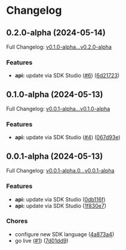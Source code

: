 # Changelog

## 0.2.0-alpha (2024-05-14)

Full Changelog: [v0.1.0-alpha...v0.2.0-alpha](https://github.com/rajatb94/walledai-python/compare/v0.1.0-alpha...v0.2.0-alpha)

### Features

* **api:** update via SDK Studio ([#6](https://github.com/rajatb94/walledai-python/issues/6)) ([6d21723](https://github.com/rajatb94/walledai-python/commit/6d217235ea9616c46c3c2ea3e6bba97ace2b24ad))

## 0.1.0-alpha (2024-05-13)

Full Changelog: [v0.0.1-alpha...v0.1.0-alpha](https://github.com/rajatb94/walledai-python/compare/v0.0.1-alpha...v0.1.0-alpha)

### Features

* **api:** update via SDK Studio ([#4](https://github.com/rajatb94/walledai-python/issues/4)) ([067d93e](https://github.com/rajatb94/walledai-python/commit/067d93e14b0b46e44bfde80a4a7fc0da374565bd))

## 0.0.1-alpha (2024-05-13)

Full Changelog: [v0.0.1-alpha.0...v0.0.1-alpha](https://github.com/rajatb94/walledai-python/compare/v0.0.1-alpha.0...v0.0.1-alpha)

### Features

* **api:** update via SDK Studio ([0db116f](https://github.com/rajatb94/walledai-python/commit/0db116f19d228a34ca1053189e17b717e85809ba))
* **api:** update via SDK Studio ([1f830e7](https://github.com/rajatb94/walledai-python/commit/1f830e71ac3b6091da444174838403a29f781908))


### Chores

* configure new SDK language ([4a873a4](https://github.com/rajatb94/walledai-python/commit/4a873a4bd7d50220647023266f713e0da34542ac))
* go live ([#1](https://github.com/rajatb94/walledai-python/issues/1)) ([7d01dd9](https://github.com/rajatb94/walledai-python/commit/7d01dd93665791b9361d6e3c89a89645eb772a83))
